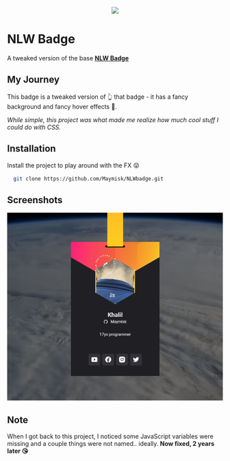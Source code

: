 <p align="center">
  <img src="https://media.tenor.com/mGgWY8RkgYMAAAAC/hello-world.gif" />
</p>

# NLW Badge

 A tweaked version of the base [**NLW Badge**](https://github.com/Maymisk/NLWbadge)


## My Journey

This badge is a tweaked version of 👆 that badge - it has a fancy background and fancy hover effects 🦍.

*While simple, this project was what made me realize how much cool stuff I could do with CSS.*


## Installation

Install the project to play around with the FX 😝

```bash
  git clone https://github.com/Maymisk/NLWbadge.git
```
    
## Screenshots

<p align="center">
  <img src="/.github/assets/screenshot-1.png?raw=true" />
</p>

## Note

When I got back to this project, I noticed some JavaScript variables were missing and a couple things were not named.. ideally. **Now fixed, 2 years later 😘**

